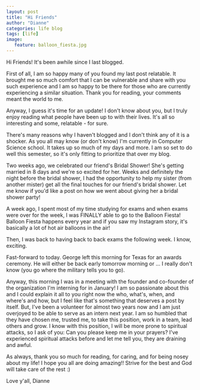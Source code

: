 ```yaml
---
layout: post
title: "Hi Friends"
author: "Dianne"
categories: life blog
tags: [life]
image: 
   feature: balloon_fiesta.jpg
---
```


Hi Friends! It's been awhile since I last blogged. 

First of all, I am so happy many of you found my last post relatable. It brought me so much comfort that I can be vulnerable and share with you such experience and I am so happy to be there for those who are currently experiencing a similar situation. Thank you for reading, your comments meant the world to me. 

Anyway, I guess it's time for an update! I don't know about you, but I truly enjoy reading what people have been up to with their lives. It's all so interesting and some, relatable - for sure. 

There's many reasons why I haven't blogged and I don't think any of it is a shocker. As you all may know (or don't know) I'm currently in Computer Science school. It takes up so much of my days and more. I am so set to do well this semester, so it's only fitting to prioritize that over my blog. 

Two weeks ago, we celebrated our friend's Bridal Shower! She's getting married in 8 days and we're so excited for her. Weeks and definitely the night before the bridal shower, I had the opportunity to help my sister (from another mister) get all the final touches for our friend's bridal shower. Let me know if you'd like a post on how we went about giving her a bridal shower party! 

A week ago, I spent most of my time studying for exams and when exams were over for the week, I was FINALLY able to go to the Balloon Fiesta! Balloon Fiesta happens every year and if you saw my Instagram story, it's basically a lot of hot air balloons in the air! 

Then, I was back to having back to back exams the following week. I know, exciting. 

Fast-forward to today. George left this morning for Texas for an awards ceremony. He will either be back early tomorrow morning or ... I really don't know (you go where the military tells you to go). 

Anyway, this morning I was in a meeting with the founder and co-founder of the organization I'm interning for in January! I am so passionate about this and I could explain it all to you right now the who, what's, when, and where's and how, but I feel like that's something that deserves a post by itself. But, I've been a volunteer for almost two years now and I am just overjoyed to be able to serve as an intern next year. I am so humbled that they have chosen me, trusted me, to take this position, work in a team, lead others and grow. I know with this position, I will be more prone to spiritual attacks, so I ask of you: Can you please keep me in your prayers? I've experienced spiritual attacks before and let me tell you, they are draining and awful. 

As always, thank you so much for reading, for caring, and for being nosey about my life! I hope you all are doing amazing!! Strive for the best and God will take care of the rest :)

Love y'all, 
Dianne 